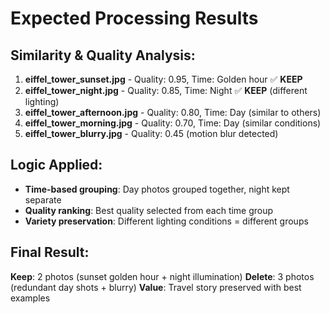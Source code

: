 # Expected Processing Results

## Similarity & Quality Analysis:
1. **eiffel_tower_sunset.jpg** - Quality: 0.95, Time: Golden hour ✅ **KEEP**
2. **eiffel_tower_night.jpg** - Quality: 0.85, Time: Night ✅ **KEEP** (different lighting)
3. **eiffel_tower_afternoon.jpg** - Quality: 0.80, Time: Day (similar to others)
4. **eiffel_tower_morning.jpg** - Quality: 0.70, Time: Day (similar conditions)
5. **eiffel_tower_blurry.jpg** - Quality: 0.45 (motion blur detected)

## Logic Applied:
- **Time-based grouping**: Day photos grouped together, night kept separate
- **Quality ranking**: Best quality selected from each time group
- **Variety preservation**: Different lighting conditions = different groups

## Final Result:
**Keep**: 2 photos (sunset golden hour + night illumination)
**Delete**: 3 photos (redundant day shots + blurry)
**Value**: Travel story preserved with best examples
